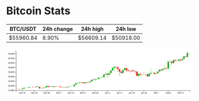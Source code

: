 # Bitcoin Stats

BTC/USDT|24h change|24h high|24h low|
|---|---|---|---|
|$55960.84|8.90%|$56609.14|$50918.00|

<img src="./chart.svg">
